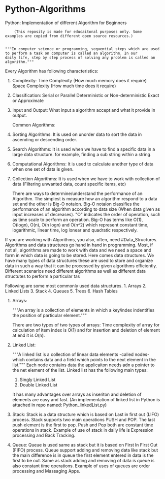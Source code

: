 # Python-Algorithms
Python: Implementation of different Algorithm for Beginners
		
		
		(This reposity is made for educaitonal purposes only. Some examples are copied from different open source resources.)


	"""In computer science or programming, sequential steps which are used to perform a task on computer is called an algorithm. In our 		daily life, step by step process of solving any problem is called an algorithm."""


Every Algorithm has following characteristics:

1. Complexity:
	Time Complexity (How much memory does it require)
	Space Complexity (How much time does it require)

2. Classification:
	Serial or Parallel
	Deterministic or Non-deterministic
	Exact or Approximate
	
3. Input and Output:
	What input a algorithm accept and what it provide in output.

	Common Algorithms:
1. Sorting Algorithms:
	It is used on unorder data to sort the data in ascending or descending order.

2. Search Algorithms:
	It is used when we have to find a specific data in a large data structure. for example, finding a sub string within a string.
	
3. Computational Algorithms:
	It is used to calculate another type of data when one set of data is given.

4. Collection Algorithms:
	It is used when we have to work with collection of data (Filtering unwanted data, count specific items, etc)

	There are ways to determine/understand the performance of an Algorithm. The simplest is measure how an algorithm respond to a data set 		and the	other is Big-O notaion.
	Big-O notaion classifies the performance of an algorithm according to data size (When data given as input increases of decreases). "O" 		indicates the order of operation, such as time scale to perform an operation. Big-O has terms like O(1), O(logn), O(n), O(n logn) and 		O(n^2) which represent constant time, logarithmic, linear time, log lonear and quadratic respectively.

If you are working with Algorithms, you also, often,  need #Data_Structures. Algorithms and data structures go hand in hand in programming. Most, if not all, algorithms are made to work with data and we need a space and form in which data is going to be stored. Here comes data structures. We have many types of data structures these are used to store and organize data in such a way that it can be processed by given algorithms efficiently. Different scenarios need different algorithms as well as different data structutes to perform a particular tas

Following are some most commonly used data structures.
	1. Arrays
	2. Linked Lists
	3. Stack
	4. Queues
	5. Trees
	6. Hash Tables

1. Arrays:
	
	"""An array is a collection of elements in which a key/index indentifies the position of particular element."""

	There are two types of two types of arrays:
	Time complexity of array for calculation of item index is O(1) and for insertion and deletion of element at end it is O(n).

2. Linked List:
	
	"""A linked list is a collection of linear data elements -called nodes- which contains data and a field which points to the next 		element in the list."""
	Each node contains data the applicaiton needs adn a pointer to the net element of the list. Linked list has the following main types:

	1. Singly Linked List
	2. Double Linked List

	It has many advantages over arrays as inseriton and deletion of elements are easy and fast. (An implementation of linked list in 		Python 	is attached in repo named: Python_linkedList.py)


3. Stack:
	Stack is a data structure which is based on Last in first out (LIFO) process. Stack supports two main operations PUSH and POP. The 		last push element is the first to pop. Push and Pop both are constant time operations in stack.
	Example of use of stack in daily life is Expression processing and Back Tracking.

4. Queue:
	Queue is used same as stack but it is based on First In First Out (FIFO) process. Queue support adding and removing data like stack 		but the main difference is in queue the first element entered in data is the first to be out. Same as stack adding and removing of 		data is queue is also constant time operations. Example of uses of queues are order processing and Massaging Apps.







